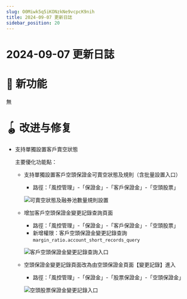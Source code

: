 ```yaml
---
slug: O0Miwk5q5iKONzkNe9vcpcK9nih
title: 2024-09-07 更新日誌
sidebar_position: 20
---
```



# 2024-09-07 更新日誌


# 🎉 新功能


無


# 🪀 改进与修复

- 支持單獨設置客戶賣空狀態

    主要優化功能點：

    - 支持單獨設置客戶空頭保證金可賣空狀態及規則（含批量設置入口）
        - 路徑：「風控管理」-「保證金」-「客戶保證金」-「空頭股票」

        ![可賣空狀態及融券池數量規則設置](/assets/00d7429a941ad89cf294e3be4701e6ce.png)

    - 增加客戶空頭保證金變更記錄查詢頁面
        - 路徑：「風控管理」-「保證金」-「客戶保證金」-「空頭股票」
        - 新增權限：客戶空頭保證金變更記錄查詢 `margin_ratio.account_short_records_query`

        ![客戶空頭保證金變更記錄查詢入口](/assets/eeffae10f1631bfaee6368f723de2516.png)

    - 空頭保證金變更記錄頁面改為由空頭保證金頁面【變更記錄】進入
        - 路徑：「風控管理」-「保證金」-「股票保證金」-「空頭保證金」

        ![空頭股票保證金變更記錄入口](/assets/e93c66e93a1e3483760369b72a073c07.png)

